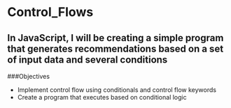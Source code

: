 # **Control_Flows**
## In JavaScript, I will be creating a simple program that generates recommendations based on a set of input data and several conditions
###Objectives
- Implement control flow using conditionals and control flow keywords
- Create a program that executes based on conditional logic
